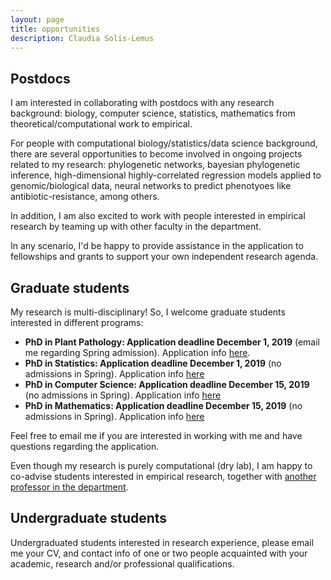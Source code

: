 ```yaml
---
layout: page
title: opportunities
description: Claudia Solis-Lemus
---
```


## Postdocs

I am interested in collaborating with postdocs with any research background: biology, computer science, statistics, mathematics from theoretical/computational work to empirical.

For people with computational biology/statistics/data science background, there are several opportunities to become involved in ongoing projects related to my research: phylogenetic networks, bayesian phylogenetic inference, high-dimensional highly-correlated regression models applied to genomic/biological data, neural networks to predict phenotyoes like antibiotic-resistance, among others.

In addition, I am also excited to work with people interested in empirical research by teaming up with other faculty in the department. 

In any scenario, I'd be happy to provide assistance in the application to fellowships and grants to support your own independent research agenda.

## Graduate students

My research is multi-disciplinary! So, I welcome graduate students interested in different programs:
- **PhD in Plant Pathology: Application deadline December 1, 2019** (email me regarding Spring admission). Application info [here](https://plantpath.wisc.edu/application-process/).
- **PhD in Statistics: Application deadline December 1, 2019** (no admissions in Spring). Application info [here](https://stat.wisc.edu/graduate-studies/phd-program/)
- **PhD in Computer Science: Application deadline December 15, 2019** (no admissions in Spring). Application info [here](https://www.cs.wisc.edu/graduate/ms-and-phd-program/)
- **PhD in Mathematics: Application deadline December 15, 2019** (no admissions in Spring). Application info [here](https://www.math.wisc.edu/node/11)

Feel free to email me if you are interested in working with me and have questions regarding the application.

Even though my research is purely computational (dry lab), I am happy to co-advise students interested in empirical research, together with [another professor in the department](https://plantpath.wisc.edu/faculty-3/).


## Undergraduate students

Undergraduated students interested in research experience, please email me your CV, and contact info of one or two people acquainted with your academic, research and/or professional qualifications.
